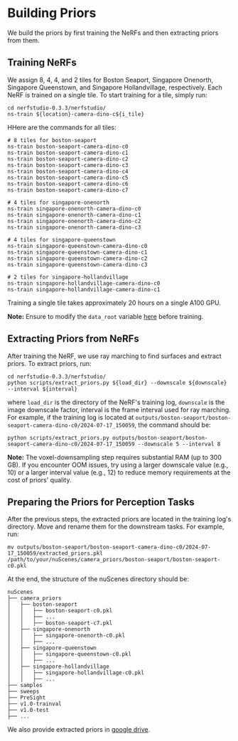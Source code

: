 # Building Priors

We build the priors by first training the NeRFs and then extracting priors from them.

## Training NeRFs

We assign 8, 4, 4, and 2 tiles for Boston Seaport, Singapore Onenorth, Singapore Queenstown, and Singapore Hollandvillage, respectively. Each NeRF is trained on a single tile. To start training for a tile, simply run:

```
cd nerfstudio-0.3.3/nerfstudio/
ns-train ${location}-camera-dino-c${i_tile}
```

HHere are the commands for all tiles:

```
# 8 tiles for boston-seaport
ns-train boston-seaport-camera-dino-c0
ns-train boston-seaport-camera-dino-c1
ns-train boston-seaport-camera-dino-c2
ns-train boston-seaport-camera-dino-c3
ns-train boston-seaport-camera-dino-c4
ns-train boston-seaport-camera-dino-c5
ns-train boston-seaport-camera-dino-c6
ns-train boston-seaport-camera-dino-c7

# 4 tiles for singapore-onenorth
ns-train singapore-onenorth-camera-dino-c0
ns-train singapore-onenorth-camera-dino-c1
ns-train singapore-onenorth-camera-dino-c2
ns-train singapore-onenorth-camera-dino-c3

# 4 tiles for singapore-queenstown
ns-train singapore-queenstown-camera-dino-c0
ns-train singapore-queenstown-camera-dino-c1
ns-train singapore-queenstown-camera-dino-c2
ns-train singapore-queenstown-camera-dino-c3

# 2 tiles for singapore-hollandvillage
ns-train singapore-hollandvillage-camera-dino-c0
ns-train singapore-hollandvillage-camera-dino-c1
```

Training a single tile takes approximately 20 hours on a single A100 GPU.

**Note:** Ensure to modify the `data_root` variable [here](../nerfstudio-0.3.3/nerfstudio/configs/method_configs.py#L67) before training.



## Extracting Priors from NeRFs

After training the NeRF, we use ray marching to find surfaces and extract priors. To extract priors, run:

```
cd nerfstudio-0.3.3/nerfstudio/
python scripts/extract_priors.py ${load_dir} --downscale ${downscale} --interval ${interval}
```

where `load_dir` is the directory of the NeRF's training log, `downscale` is the image downscale factor, interval is the frame interval used for ray marching. For example, if the training log is located at `outputs/boston-seaport/boston-seaport-camera-dino-c0/2024-07-17_150059`, the command should be:

```
python scripts/extract_priors.py outputs/boston-seaport/boston-seaport-camera-dino-c0/2024-07-17_150059 --downscale 5 --interval 8
```

**Note:** The voxel-downsampling step requires substantial RAM (up to 300 GB). If you encounter OOM issues, try using a larger downscale value (e.g., 10) or a larger interval value (e.g., 12) to reduce memory requirements at the cost of priors' quality.


## Preparing the Priors for Perception Tasks

After the previous steps, the extracted priors are located in the training log's directory. Move and rename them for the downstream tasks. For example, run:

```
mv outputs/boston-seaport/boston-seaport-camera-dino-c0/2024-07-17_150059/extracted_priors.pkl /path/to/your/nuScenes/camera_priors/boston-seaport/boston-seaport-c0.pkl
```

At the end, the structure of the nuScenes directory should be:

```
nuScenes
├── camera_priors
│   ├── boston-seaport
│   │   ├── boston-seaport-c0.pkl
│   │   ├── ...
│   │   ├── boston-seaport-c7.pkl
│   ├── singapore-onenorth
│   │   ├── singapore-onenorth-c0.pkl
│   │   ├── ...
│   ├── singapore-queenstown
│   │   ├── singapore-queenstown-c0.pkl
│   │   ├── ...
│   ├── singapore-hollandvillage
│   │   ├── singapore-hollandvillage-c0.pkl
│   │   ├── ...
├── samples
├── sweeps
├── PreSight
├── v1.0-trainval
├── v1.0-test
├── ...
```

We also provide extracted priors in [google drive](https://drive.google.com/drive/folders/1qvmaH8lel0YlXIMAVbQuG2R7YKt7SNPf?usp=sharing).
